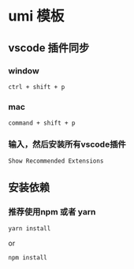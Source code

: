 # umi 模板

## vscode 插件同步
### window
```
ctrl + shift + p
```
### mac
```
command + shift + p
```

### 输入，然后安装所有vscode插件
```
Show Recommended Extensions
```

## 安装依赖
### 推荐使用npm 或者 yarn
```
yarn install
```
or
```
npm install
```